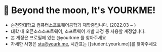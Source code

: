 # 🌙 Beyond the moon, It's YOURKME!
- 순천향대학교 컴퓨터소프트웨어공학과 재학중입니다. (2022.03 ~ )
- 대학 내 오픈소스소프트웨어, 소프트웨어 개발 과정 중 사용할 계정입니다.
- 본 계정은 프로필에 있는 @yourkme 를 찾아주세요
- 자세한 사항은 stu@yourk.me, 시간표는 [[student.yourk.me]]를 찾아주세요
